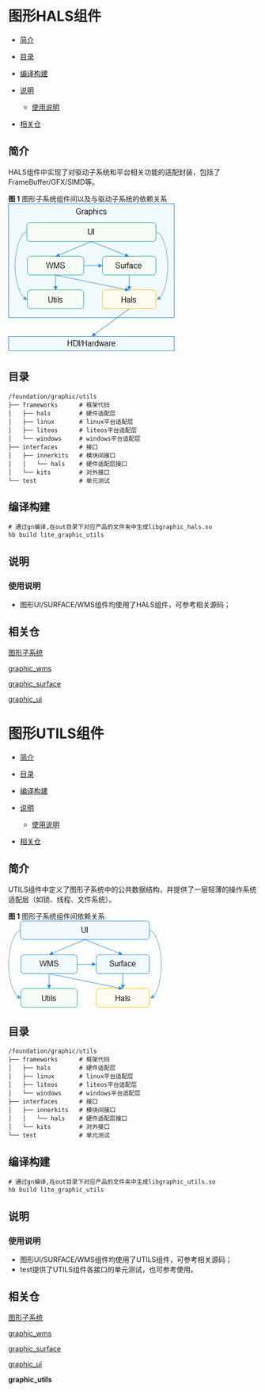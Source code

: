 # 图形HALS组件<a name="ZH-CN_TOPIC_0000001124625243"></a>

-   [简介](#section11660541593)
-   [目录](#section161941989596)
-   [编译构建](#section137768191623)
-   [说明](#section1312121216216)
    -   [使用说明](#section129654513264)

-   [相关仓](#section1371113476307)

## 简介<a name="section11660541593"></a>

HALS组件中实现了对驱动子系统和平台相关功能的适配封装，包括了FrameBuffer/GFX/SIMD等。

**图 1**  图形子系统组件间以及与驱动子系统的依赖关系<a name="fig717664212591"></a>  
![](figures/图形子系统组件间以及与驱动子系统的依赖关系.png "图形子系统组件间以及与驱动子系统的依赖关系")

## 目录<a name="section161941989596"></a>

```
/foundation/graphic/utils
├── frameworks      # 框架代码
│   ├── hals        # 硬件适配层
│   ├── linux       # linux平台适配层
│   ├── liteos      # liteos平台适配层
│   └── windows     # windows平台适配层
├── interfaces      # 接口
│   ├── innerkits   # 模块间接口
│   │   └── hals    # 硬件适配层接口
│   └── kits        # 对外接口
└── test            # 单元测试
```

## 编译构建<a name="section137768191623"></a>

```
# 通过gn编译,在out目录下对应产品的文件夹中生成libgraphic_hals.so
hb build lite_graphic_utils
```

## 说明<a name="section1312121216216"></a>

### 使用说明<a name="section129654513264"></a>

-   图形UI/SURFACE/WMS组件均使用了HALS组件，可参考相关源码；

## 相关仓<a name="section1371113476307"></a>

[图形子系统](https://gitee.com/openharmony/docs/blob/master/zh-cn/readme/%E5%9B%BE%E5%BD%A2%E5%AD%90%E7%B3%BB%E7%BB%9F.md)

[graphic_wms](https://gitee.com/openharmony/graphic_wms/blob/master/README_zh.md)

[graphic_surface](https://gitee.com/openharmony/graphic_surface/blob/master/README_zh.md)

[graphic_ui](https://gitee.com/openharmony/graphic_ui/blob/master/README_zh.md)

# 图形UTILS组件<a name="ZH-CN_TOPIC_0000001123083525"></a>

-   [简介](#section11660541593)
-   [目录](#section161941989596)
-   [编译构建](#section137768191623)
-   [说明](#section1312121216216)
    -   [使用说明](#section129654513264)

-   [相关仓](#section1371113476307)

## 简介<a name="section11660541593"></a>

UTILS组件中定义了图形子系统中的公共数据结构，并提供了一层轻薄的操作系统适配层（如锁、线程、文件系统）。

**图 1**  图形子系统组件间依赖关系<a name="fig717664212591"></a>  
![](figures/图形子系统组件间依赖关系.png "图形子系统组件间依赖关系")

## 目录<a name="section161941989596"></a>

```
/foundation/graphic/utils
├── frameworks      # 框架代码
│   ├── hals        # 硬件适配层
│   ├── linux       # linux平台适配层
│   ├── liteos      # liteos平台适配层
│   └── windows     # windows平台适配层
├── interfaces      # 接口
│   ├── innerkits   # 模块间接口
│   │   └── hals    # 硬件适配层接口
│   └── kits        # 对外接口
└── test            # 单元测试
```

## 编译构建<a name="section137768191623"></a>

```
# 通过gn编译,在out目录下对应产品的文件夹中生成libgraphic_utils.so
hb build lite_graphic_utils
```

## 说明<a name="section1312121216216"></a>

### 使用说明<a name="section129654513264"></a>

-   图形UI/SURFACE/WMS组件均使用了UTILS组件，可参考相关源码；
-   test提供了UTILS组件各接口的单元测试，也可参考使用。

## 相关仓<a name="section1371113476307"></a>

[图形子系统](https://gitee.com/openharmony/docs/blob/master/zh-cn/readme/%E5%9B%BE%E5%BD%A2%E5%AD%90%E7%B3%BB%E7%BB%9F.md)

[graphic_wms](https://gitee.com/openharmony/graphic_wms/blob/master/README_zh.md)

[graphic_surface](https://gitee.com/openharmony/graphic_surface/blob/master/README_zh.md)

[graphic_ui](https://gitee.com/openharmony/graphic_ui/blob/master/README_zh.md)

**graphic_utils**